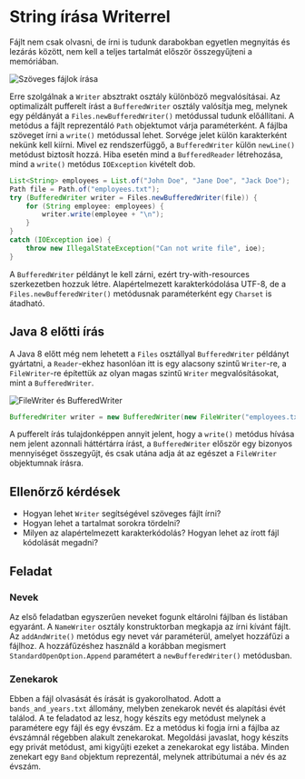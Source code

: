 # String írása Writerrel

Fájlt nem csak olvasni, de írni is tudunk darabokban egyetlen megnyitás és 
lezárás között, nem kell a teljes tartalmát először összegyűjteni a memóriában. 

![Szöveges fájlok írása](images/io-writer01.png)

Erre szolgálnak a `Writer` absztrakt osztály különböző megvalósításai. Az optimalizált 
pufferelt írást a `BufferedWriter` osztály valósítja meg, melynek egy példányát a 
`Files.newBufferedWriter()` metódussal tudunk előállítani. A metódus a fájlt 
reprezentáló `Path` objektumot várja paraméterként. A fájlba szöveget írni a 
`write()` metódussal lehet. Sorvége jelet külön karakterként nekünk kell kiírni. 
Mivel ez rendszerfüggő, a `BufferedWriter` külön `newLine()` metódust biztosít hozzá. 
Hiba esetén mind a `BufferedReader` létrehozása, mind a `write()` metódus 
`IOException` kivételt dob.

```java
List<String> employees = List.of("John Doe", "Jane Doe", "Jack Doe");
Path file = Path.of("employees.txt");
try (BufferedWriter writer = Files.newBufferedWriter(file)) {
    for (String employee: employees) {
        writer.write(employee + "\n");
    }
}
catch (IOException ioe) {
    throw new IllegalStateException("Can not write file", ioe);
}
```

A `BufferedWriter` példányt le kell zárni, ezért try-with-resources szerkezetben 
hozzuk létre. Alapértelmezett karakterkódolása UTF-8, de a `Files.newBufferedWriter()` 
metódusnak paraméterként egy `Charset` is átadható.

## Java 8 előtti írás

A Java 8 előtt még nem lehetett a `Files` osztállyal `BufferedWriter` példányt gyártatni, 
a `Reader`-ekhez hasonlóan itt is egy alacsony szintű `Writer`-re, a `FileWriter`-re építettük 
az olyan magas szintű `Writer` megvalósításokat, mint a `BufferedWriter`.


![FileWriter és BufferedWriter](images/io-writer02.png)

```java
BufferedWriter writer = new BufferedWriter(new FileWriter("employees.txt"));
```

A pufferelt írás tulajdonképpen annyit jelent, hogy a `write()` metódus hívása 
nem jelent azonnali háttértárra írást, a `BufferedWriter`  először egy bizonyos mennyiséget 
összegyűjt, és csak utána adja át az egészet a `FileWriter` objektumnak írásra. 

## Ellenőrző kérdések

* Hogyan lehet `Writer` segítségével szöveges fájlt írni?
* Hogyan lehet a tartalmat sorokra tördelni?
* Milyen az alapértelmezett karakterkódolás? Hogyan lehet az írott fájl kódolását megadni?

## Feladat

### Nevek

Az első feladatban egyszerűen neveket fogunk eltárolni fájlban és listában egyaránt. 
A `NameWriter` osztály konstruktorban megkapja az írni kívánt fájlt. Az `addAndWrite()` metódus egy nevet vár paraméterül, amelyet 
hozzáfűzi a fájlhoz. A hozzáfűzéshez használd a korábban megismert `StandardOpenOption.Append` paramétert a `newBufferedWriter()` metódusban.

### Zenekarok

Ebben a fájl olvasását és írását is gyakorolhatod. Adott a `bands_and_years.txt` állomány, melyben zenekarok nevét és alapítási évét találod.
A te feladatod az lesz, hogy készíts egy metódust melynek a paramétere egy fájl és egy évszám. Ez a metódus ki fogja írni a fájlba az évszámnál régebben alakult zenekarokat. 
Megoldási javaslat, hogy készíts egy privát metódust, ami kigyűjti ezeket a zenekarokat egy listába. 
Minden zenekart egy `Band` objektum reprezentál, melynek attribútumai a név és az évszám.

